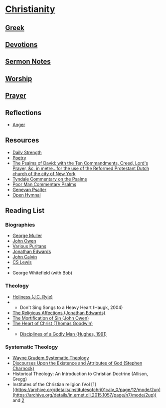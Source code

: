 # [Christianity](https://benklassen77.github.io)

## [Greek](greek.md)

## [Devotions](devotions.md)

## [Sermon Notes](sermonnotes.md)

## [Worship](worship.md)

## [Prayer](https://www.challies.com/wp-content/uploads/take-words-with-you.pdf)

## Reflections

- [Anger](https://benklassen77.github.io/documents/fun/christian/anger.pdf)

## Resources

- [Daily Strength](https://benklassen77.github.io/documents/fun/christian/dailystrength.pdf)
- [Poetry](https://benklassen77.github.io/documents/fun/christian/oldechristianpoems.pdf)
- [The Psalms of David: with the Ten Commandments, Creed, Lord's Prayer, &c. in metre...for the use of the Reformed Protestant Dutch church of the city of New York](https://hymnary.org/hymnal/PDTC1767)
- [Tyndale Commentary on the Psalms](https://benklassen77.github.io/documents/fun/christian/tremperpsalms.pdf)
- [Poor Man Commentary Psalms](https://benklassen77.github.io/documents/fun/christian/poormanpsalmcommentary.pdf)
- [Genevan Psalter](https://benklassen77.github.io/documents/fun/christian/Genevan_Psalter_pages.pdf)
- [Open Hymnal](https://benklassen77.github.io/documents/fun/christian/OpenHymnal.pdf)

## Reading List

### Biographies
- [George Muller](https://archive.org/details/georgemullermano00mill)
- [John Owen](http://www.onthewing.org/user/Life%20of%20Owen%20-%20Thompson.pdf)
- [Various Puritans](https://lionandlambapologetics.org/wp-content/uploads/2022/03/Meet-the-Puritans-Beeke-and-Pederson.pdf)
- [Jonathan Edwards](https://archive.org/details/jonathanedwardsg0000hosi)
- [John Calvin](https://archive.org/details/johncalvinmenoff0000will/page/n9/mode/2up)
- [CS Lewis](https://archive.org/details/cslewis00swif)
- 
- George Whitefield (with Bob)

### Theology
- [Holiness (J.C. Ryle)](https://www.apuritansmind.com/wp-content/uploads/FREEEBOOKS/Holiness-J.C.Ryle.pdf)
- - Don't Sing Songs to a Heavy Heart (Haugk, 2004)
- [The Religious Affections (Jonathan Edwards)](https://archive.org/details/treatiseconcern00edwa/page/4/mode/2up)
- [The Mortification of Sin (John Owen)](https://archive.org/details/ontemptationmort00owenuoft/mode/2up)
- [The Heart of Christ (Thomas Goodwin)](https://archive.org/details/isbn_9781941129210/page/n5/mode/2up)
- - [Disciplines of a Godly Man (Hughes, 1991)](https://archive.org/details/disciplinesofgod0000hugh/page/n295/mode/2up)

### Systematic Theology

- [Wayne Grudem Systematic Theology](https://archive.org/details/WayneGrudemSystematicTheology/page/n30/mode/1up)
- [Discourses Upon the Existence and Attributes of God (Stephen Charnock)](https://archive.org/details/discoursesuponex0000char/page/n615/mode/2up)
- Historical Theology: An Introduction to Christian Doctrine (Allison, Gregg)
- Institutes of the Christian religion (Vol [1][(https://archive.org/details/institutesofchri01calv_0/page/12/mode/2up](https://archive.org/details/in.ernet.dli.2015.1057/page/n7/mode/2up)) and [2](https://archive.org/details/in.ernet.dli.2015.1058)
